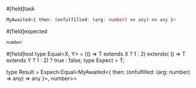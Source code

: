 #[field]task
```ts
MyAwaited<{ then: (onfulfilled: (arg: number) => any) => any }>
```

#[field]expected
```ts
number
```

#[field]test
type Equal<X, Y> = (<T>() => T extends X ? 1 : 2) extends(
    <T>() => T extends Y ? 1 : 2) ? true : false;
type Expect<T extends true> = T;

type Result = Expect<Equal<MyAwaited<{ then: (onfulfilled: (arg: number) => any) => any }>, number>>